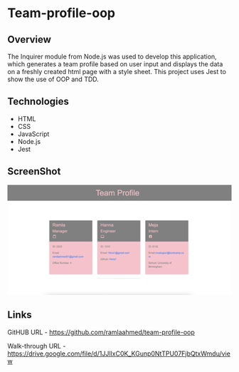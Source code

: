 # Team-profile-oop

## Overview

The Inquirer module from Node.js was used to develop this application, which generates a team profile based on user input and displays the data on a freshly created html page with a style sheet. This project uses Jest to show the use of OOP and TDD.

## Technologies

- HTML
- CSS
- JavaScript
- Node.js
- Jest

## ScreenShot

![OOP](./assets/images/Screenshot%202022-11-30%20at%2020.56.09.png)

## Links

GitHUB URL - https://github.com/ramlaahmed/team-profile-oop

Walk-through URL -
https://drive.google.com/file/d/1JJlIxC0K_KGunp0NtTPU07FjbQtxWmdu/view
